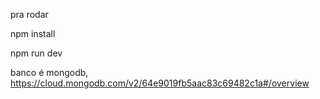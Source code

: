 pra rodar

npm install

npm run dev

banco é mongodb, https://cloud.mongodb.com/v2/64e9019fb5aac83c69482c1a#/overview
